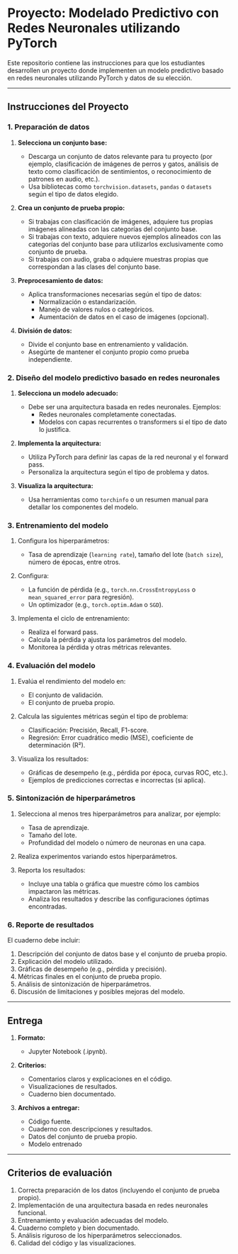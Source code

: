 # **Proyecto: Modelado Predictivo con Redes Neuronales utilizando PyTorch**

Este repositorio contiene las instrucciones para que los estudiantes desarrollen un proyecto donde implementen un modelo predictivo basado en redes neuronales utilizando PyTorch y datos de su elección.

---

## **Instrucciones del Proyecto**

### **1. Preparación de datos**

1. **Selecciona un conjunto base:**
   - Descarga un conjunto de datos relevante para tu proyecto (por ejemplo, clasificación de imágenes de perros y gatos, análisis de texto como clasificación de sentimientos, o reconocimiento de patrones en audio, etc.).
   - Usa bibliotecas como `torchvision.datasets`, `pandas` o `datasets` según el tipo de datos elegido.

2. **Crea un conjunto de prueba propio:**
   - Si trabajas con clasificación de imágenes, adquiere tus propias imágenes alineadas con las categorías del conjunto base.
   - Si trabajas con texto, adquiere nuevos ejemplos alineados con las categorías del conjunto base para utilizarlos exclusivamente como conjunto de prueba.
   - Si trabajas con audio, graba o adquiere muestras propias que correspondan a las clases del conjunto base.
     
3. **Preprocesamiento de datos:**
   - Aplica transformaciones necesarias según el tipo de datos:
     - Normalización o estandarización.
     - Manejo de valores nulos o categóricos.
     - Aumentación de datos en el caso de imágenes (opcional).

4. **División de datos:**
   - Divide el conjunto base en entrenamiento y validación.
   - Asegúrte de mantener el conjunto propio como prueba independiente.

### **2. Diseño del modelo predictivo basado en redes neuronales**

1. **Selecciona un modelo adecuado:**
   - Debe ser una arquitectura basada en redes neuronales. Ejemplos:
     - Redes neuronales completamente conectadas.
     - Modelos con capas recurrentes o transformers si el tipo de dato lo justifica.

2. **Implementa la arquitectura:**
   - Utiliza PyTorch para definir las capas de la red neuronal y el forward pass.
   - Personaliza la arquitectura según el tipo de problema y datos.

3. **Visualiza la arquitectura:**
   - Usa herramientas como `torchinfo` o un resumen manual para detallar los componentes del modelo.

### **3. Entrenamiento del modelo**

1. Configura los hiperparámetros:
   - Tasa de aprendizaje (`learning rate`), tamaño del lote (`batch size`), número de épocas, entre otros.

2. Configura:
   - La función de pérdida (e.g., `torch.nn.CrossEntropyLoss` o `mean_squared_error` para regresión).
   - Un optimizador (e.g., `torch.optim.Adam` o `SGD`).

3. Implementa el ciclo de entrenamiento:
   - Realiza el forward pass.
   - Calcula la pérdida y ajusta los parámetros del modelo.
   - Monitorea la pérdida y otras métricas relevantes.

### **4. Evaluación del modelo**

1. Evalúa el rendimiento del modelo en:
   - El conjunto de validación.
   - El conjunto de prueba propio.

2. Calcula las siguientes métricas según el tipo de problema:
   - Clasificación: Precisión, Recall, F1-score.
   - Regresión: Error cuadrático medio (MSE), coeficiente de determinación (R²).

3. Visualiza los resultados:
   - Gráficas de desempeño (e.g., pérdida por época, curvas ROC, etc.).
   - Ejemplos de predicciones correctas e incorrectas (si aplica).

### **5. Sintonización de hiperparámetros**

1. Selecciona al menos tres hiperparámetros para analizar, por ejemplo:
   - Tasa de aprendizaje.
   - Tamaño del lote.
   - Profundidad del modelo o número de neuronas en una capa.

2. Realiza experimentos variando estos hiperparámetros.

3. Reporta los resultados:
   - Incluye una tabla o gráfica que muestre cómo los cambios impactaron las métricas.
   - Analiza los resultados y describe las configuraciones óptimas encontradas.

### **6. Reporte de resultados**

El cuaderno debe incluir:
1. Descripción del conjunto de datos base y el conjunto de prueba propio.
2. Explicación del modelo utilizado.
3. Gráficas de desempeño (e.g., pérdida y precisión).
4. Métricas finales en el conjunto de prueba propio.
5. Análisis de sintonización de hiperparámetros.
6. Discusión de limitaciones y posibles mejoras del modelo.

---

## **Entrega**

1. **Formato:**
   - Jupyter Notebook (.ipynb).

2. **Criterios:**
   - Comentarios claros y explicaciones en el código.
   - Visualizaciones de resultados.
   - Cuaderno bien documentado.

3. **Archivos a entregar:**
   - Código fuente.
   - Cuaderno con descripciones y resultados.
   - Datos del conjunto de prueba propio.
   - Modelo entrenado

---

## **Criterios de evaluación**

1. Correcta preparación de los datos (incluyendo el conjunto de prueba propio).
2. Implementación de una arquitectura basada en redes neuronales funcional.
3. Entrenamiento y evaluación adecuadas del modelo.
4. Cuaderno completo y bien documentado.
5. Análisis riguroso de los hiperparámetros seleccionados.
6. Calidad del código y las visualizaciones.
